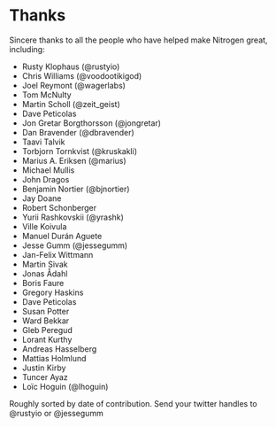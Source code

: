 # Thanks

Sincere thanks to all the people who have helped make Nitrogen great, including:

* Rusty Klophaus (@rustyio)
* Chris Williams (@voodootikigod)
* Joel Reymont (@wagerlabs)
* Tom McNulty
* Martin Scholl (@zeit_geist)
* Dave Peticolas
* Jon Gretar Borgthorsson (@jongretar)
* Dan Bravender (@dbravender)
* Taavi Talvik
* Torbjorn Tornkvist (@kruskakli)
* Marius A. Eriksen (@marius)
* Michael Mullis
* John Dragos
* Benjamin Nortier (@bjnortier)
* Jay Doane
* Robert Schonberger
* Yurii Rashkovskii (@yrashk)
* Ville Koivula
* Manuel Durán Aguete
* Jesse Gumm (@jessegumm)
* Jan-Felix Wittmann
* Martin Sivak
* Jonas Ådahl
* Boris Faure
* Gregory Haskins
* Dave Peticolas
* Susan Potter
* Ward Bekkar
* Gleb Peregud
* Lorant Kurthy
* Andreas Hasselberg
* Mattias Holmlund
* Justin Kirby
* Tuncer Ayaz
* Loïc Hoguin (@lhoguin)

Roughly sorted by date of contribution. Send your twitter handles to @rustyio or @jessegumm
